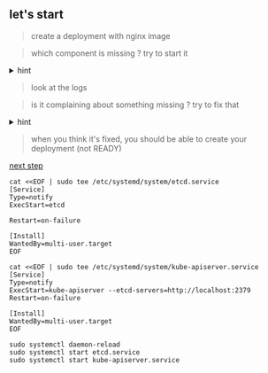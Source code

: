 ## let's start 

> create a deployment with nginx image

> which component is missing ? try to start it

<details>
  <summary>hint</summary>
  kube-apiserver is not running
</details>

> look at the logs

> is it complaining about something missing ? try to fix that

<details>
  <summary>hint</summary> 

  it complains `Error: --etcd-servers must be specified`

  start etcd

  use the "advertise client URLs" found in etcd logs 
</details>

> when you think it's fixed, you should be able to create your deployment (not READY)

[next step](./step01.md)


```
cat <<EOF | sudo tee /etc/systemd/system/etcd.service
[Service]
Type=notify
ExecStart=etcd

Restart=on-failure

[Install]
WantedBy=multi-user.target
EOF

cat <<EOF | sudo tee /etc/systemd/system/kube-apiserver.service
[Service]
Type=notify
ExecStart=kube-apiserver --etcd-servers=http://localhost:2379
Restart=on-failure

[Install]
WantedBy=multi-user.target
EOF

sudo systemctl daemon-reload
sudo systemctl start etcd.service
sudo systemctl start kube-apiserver.service
```
